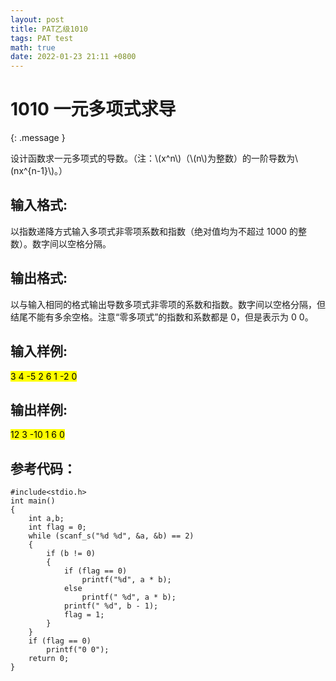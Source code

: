 ```yaml
---
layout: post
title: PAT乙级1010
tags: PAT test
math: true
date: 2022-01-23 21:11 +0800
---
```

# 1010 一元多项式求导
{: .message }

设计函数求一元多项式的导数。（注：\\\(x^n\\\)（\\\(n\\\)为整数）的一阶导数为\\\(nx^{n-1}\\\)。）

## 输入格式:
以指数递降方式输入多项式非零项系数和指数（绝对值均为不超过 1000 的整数）。数字间以空格分隔。

## 输出格式:
以与输入相同的格式输出导数多项式非零项的系数和指数。数字间以空格分隔，但结尾不能有多余空格。注意“零多项式”的指数和系数都是 0，但是表示为 0 0。

## 输入样例:
<mark>3 4 -5 2 6 1 -2 0</mark>

## 输出样例:
<mark>12 3 -10 1 6 0</mark>

## 参考代码：
```
#include<stdio.h>
int main()
{
	int a,b;
	int flag = 0;
	while (scanf_s("%d %d", &a, &b) == 2)
	{
		if (b != 0)
		{
			if (flag == 0)
				printf("%d", a * b);
			else
				printf(" %d", a * b);
			printf(" %d", b - 1);
			flag = 1;
		}
	}
	if (flag == 0)
		printf("0 0");
	return 0;
}
```